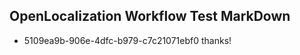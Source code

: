 ## OpenLocalization Workflow Test MarkDown
* 5109ea9b-906e-4dfc-b979-c7c21071ebf0 
thanks!<!--HONumber=Mar16_HO4-->
